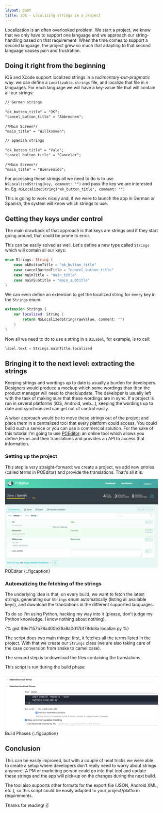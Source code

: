 ```yaml
---
layout: post
title: iOS - Localizing strings in a project
---
```


Localization is an often overlooked problem. We start a project, we know that we only have to support one language and we approach our string-handling based on that requirement. When the time comes to support a second language, the project grew so much that adapting to that second language causes pain and frustration.

## Doing it right from the beginning

iOS and Xcode support localized strings in a _rudimentary-but-pragmatic_ way: we can define a `Localizable.strings` file, and localize that file in _n_ languages. For each language we will have a key-value file that will contain all our strings:

```
// German strings

"ok_button_title" = "OK";
"cancel_button_title" = "Abbrechen";

/*Main Screen*/
"main_title" = "Willkommen";
```

```
// Spanish strings

"ok_button_title" = "Vale";
"cancel_button_title" = "Cancelar";

/*Main Screen*/
"main_title" = "Bienvenido";
```

For accessing these strings all we need to do is to use `NSLocalizedString(key, comment: "")` and pass the key we are interested in. Eg. `NSLocalizedString("ok_button_title", comment: "")`

This is going to work nicely and, if we were to launch the app in German or Spanish, the system will know which strings to use.

## Getting they keys under control

The main drawback of that approach is that keys are strings and if they start going around, that could be prone to error.

This can be easily solved as well. Let's define a new type called `Strings` which will contain all our keys:

```swift
enum Strings: String {
	case okButtonTitle = "ok_button_title"
	case cancelButtonTitle = "cancel_button_title"
	case mainTitle = "main_title"
	case mainSubtitle = "main_subtitle"
}
```

We can even define an extension to get the localized string for every key in the `Strings` enum:

```swift
extension Strings {
    var localized: String {
        return NSLocalizedString(rawValue, comment: "")
    }
}
```

Now all we need to do to use a string in a `UILabel`, for example, is to call:

```swift
label.text = Strings.mainTitle.localized
```

## Bringing it to the next level: extracting the strings

Keeping strings and wordings up to date is usually a burden for developers.
Designers would produce a mockup which some wordings than then the product manager will need to check/update. The developer is usually left with the task of making sure that these wordings are in sync. If a project is run in several platforms (iOS, Android, web...), keeping the wordings up to date and synchronized can get out of control easily.

A wiser approach would be to move these strings out of the project and place them in a centralized tool that every platform could access.
You could build such a service or you can use a commercial solution.
For the sake of this tutorial I'm going to use [POEditor](https://poeditor.com): an online tool which allows you define terms and their translations and provides an API to access that information.

### Setting up the project

This step is very straight-forward: we create a project, we add new entries (called terms in POEditor) and provide the translations. That's all it is.

![POEditor](/assets/img/blog/poeditor.png)
POEditor
{:.figcaption}

### Automatizing the fetching of the strings

The underlying idea is that, on every build, we want to fetch the latest strings, generating our `Strings` enum automatically (listing all available keys), and download the translations in the different supported languages.

To do so I'm using Python, hacking my way into it (please, don't judge my Python knowledge: I know nothing about nothing).

{% gist 99e7157b78a400e29a6a0d17b178dc8a localize.py %}

The script does two main things: first, it fetches all the terms listed in the project. With that we create our `Strings` class (we are also taking care of the case conversion from snake to camel case).

The second step is to download the files containing the translations.

This script is run during the build phase:

![Build Phases](/assets/img/blog/localize_build.png)
Build Phases
{:.figcaption}

## Conclusion

This can be easily improved, but with a couple of neat tricks we were able to create a setup where developers don't really need to worry about strings anymore. A PM or marketing person could go into that tool and update these strings and the app will pick-up on the changes during the next build.

The tool also supports other formats for the export file (JSON, Android XML, etc.), so this script could be easily adapted to your project/platform requirements.

Thanks for reading! ✌️
